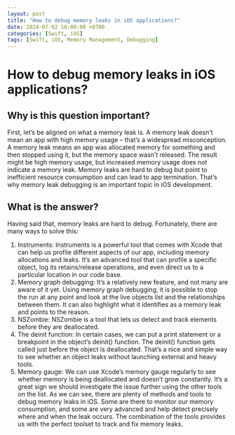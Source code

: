 ```yaml
---
layout: post
title: "How to debug memory leaks in iOS applications?"
date: 2024-07-02 10:00:00 +0700
categories: [Swift, iOS]
tags: [Swift, iOS, Memory Management, Debugging]
---
```


# How to debug memory leaks in iOS applications?

## Why is this question important?
First, let’s be aligned on what a memory leak is. A memory leak doesn’t mean an app with high memory
usage – that’s a widespread misconception.
A memory leak means an app was allocated memory for something and then stopped using it, but
the memory space wasn’t released.
The result might be high memory usage, but increased memory usage does not indicate a memory leak.
Memory leaks are hard to debug but point to inefficient resource consumption and can lead to app
termination. That’s why memory leak debugging is an important topic in iOS development.
## What is the answer?
Having said that, memory leaks are hard to debug. Fortunately, there are many ways to solve this:
1. Instruments: Instruments is a powerful tool that comes with Xcode that can help us profile
different aspects of our app, including memory allocations and leaks. It’s an advanced tool that
can profile a specific object, log its retains/release operations, and even direct us to a particular
location in our code base.
2. Memory graph debugging: It’s a relatively new feature, and not many are aware of it yet. Using
memory graph debugging, it is possible to stop the run at any point and look at the live objects
list and the relationships between them. It can also highlight what it identifies as a memory
leak and points to the reason.
3. NSZombie: NSZombie is a tool that lets us detect and track elements before they are deallocated.
4. The deinit function: In certain cases, we can put a print statement or a breakpoint in the
object’s deinit() function. The deinit() function gets called just before the object is
deallocated. That’s a nice and simple way to see whether an object leaks without launching
external and heavy tools.
5. Memory gauge: We can use Xcode’s memory gauge regularly to see whether memory is being
deallocated and doesn’t grow constantly. It’s a great sign we should investigate the issue further
using the other tools on the list.
As we can see, there are plenty of methods and tools to debug memory leaks in iOS. Some are there
to monitor our memory consumption, and some are very advanced and help detect precisely where
and when the leak occurs. The combination of the tools provides us with the perfect toolset to track
and fix memory leaks.











